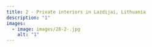```yaml
---
title: 2 - Private interiors in Lazdijai, Lithuania
description: "1"
images:
  - image: images/28-2-.jpg
    alt: "1"
---
```

